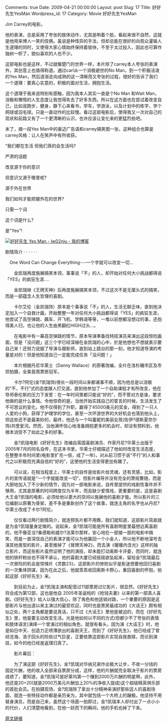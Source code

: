 Comments: true
Date: 2009-04-21 00:00:00
Layout: post
Slug: 17
Title: 好好先生YesMan
Wordpress_id: 17
Category: Movie
好好先生YesMan

  


Jim Carrey的电影。




他的表演，总是采用了夸张的肢体动作，尤其是咧着个脸，看起来很不自然，这就是他用来博人一笑的伎俩。虽说是种怪异的手法，但却总能在很好的向观众灌输人生道理的同时，又使得大家心情始终保持着愉快，不至于太过投入，因此也可算作独树一帜了，貌似喜欢的人也不少。




这部电影也是这样，不过就像楚门的世界一样，本片除了carrey本人夸张的表演外，其创意上也值得称道。通过carl从一个消极避世的No Man，到一个积极活泼的Yes Man，然后逐渐走向成熟的这一清晰而又夸张的过程，很好的告诉了我们一个道理：要真心实意的，积极的面对生活，拥抱生活。




这个道理于我来说特别有感触，因为我本人其实一直是个No Man 和Wait Man，消极和懒惰的人生态度让我觉得失去了好多东西。所以在这方面也在尝试着改变自己，比如说跑步，健身，静下心来看书，学车，学游泳，以及计划中的练字，学个网球或羽毛球。只是一直动作的比较慢。看过这部电影后，使得我又一次对自己的现状和前路又有了一个更清晰的认识，也许应该让变化来的更猛烈些吧。




末了，摘一段Yes Man中的豪迈广告语和carrey搞笑图一张，这种组合也算是carrey风格：让人在笑声中有所收获。




“我们都在生活 但我们真的会生活吗?




严肃的话题




改变源于你的意识  
  
但意识又源于哪里呢?




源于外在世界




我们如何才能把握外在的世界?  
  
只需一个词




这个词是什么?




是"Yes"!




[![好好先生 Yes Man - lw02nju - 我的博客](35699618999724.jpg)](35699618999724.jpg)




剧情简介  · · · · · ·




　One Word Can Change Everything---一个字就可以改变一切...




　　金凯瑞再度施展搞笑本领，事事说「不」的人，却开始对任何大小挑战都得说「YES」的疯狂生涯....




　　金凯瑞继《王牌天神》后再度施展搞笑本领，不过这次不是无厘头式的搞笑，而是一部蕴含人生哲理的喜剧。




　　卡尔艾伦（金凯瑞饰）原本是个事事说「不」的人，生活无聊乏味，直到他决定加入一个自救计画，开始整整一年对任何大小挑战都得说「YES」的疯狂生涯，他尝试了高空弹跳、飆车、开飞机、学韩语等等，一堆以前想都没想过的事，还抱得美人归，也让他的人生由黑翻红HIGH过头...。




　　在电影中有一幕高空弹跳的情节，原本导演準备找特技演员来演出这段惊险画面，但是「没问题」这三个字已经深植在金凯瑞的心中，於是他想也不想就表示要自己来！还努力说服了导演与摄影师，直到站上跳台的那一刻，他才知道导演的考量是对的！但是他知道自己一定能完成任务「没问题！」




　　本片根据丹尼华莱士（Danny Wallace）的原著改编，全片在洛杉磯市区及市郊拍摄，全美首周票房冠军。




　　卡尔?阿伦(金?凯瑞饰)很长一段时间以来都诸事不顺，因为他总是以消极的“不，不行”式的态度跟人打交道。直到他参加了一个自助课程才有所改变，他在导师泰伦斯的压力下发誓：在一年时间里都只能说“好的”，而不管对方是谁，要求他做的是什么事情。令他惊奇的是，当他开始实践自己的誓言的时候，生活发生了不可思议的变化，他不仅得到了升职，赢得了45000美元的奖金，得到了一只人人爱的小狗，获得了护理学的学位，甚至一次环游世界的大好机会也落到他头上，但这些还不是最美妙的，最终，他还与一个叫蕾妮的美丽女孩(佐伊?德斯夏奈尔饰)共堕爱河。然而，当他满怀信心地准备拥抱更多的机会时，却没有预料到，他根本消受不了如此之多的好事。




　　金?凯瑞电影《好好先生》改编自英国喜剧演员、作家丹尼?华莱士出版于2005年7月的同名自传，在这本书里，华莱士仔细描述了他如何改变生活态度，在整整半年时间里(电影里扩充一倍，成了一年)，对从前习惯于说“不行”的人和事代之以积极而充满自信的“好的”，这使他的生活变得更加有趣了。




　　可以说，在相当程度上，华莱士的自传是给影片给灵魂，还有灵感，比如，影片的宣传语就是“一个字就能改变一切”，但影片编导并没有完全的萧规曹随，而是大胆地加入了不少新的情节，因为对一部电影来说，自传里提供的戏剧性事件并不够用，尤其是原著的时间跨度仅为半年，而且缺少爱情戏，更重要的是，这是喜剧大王金?凯瑞的电影，必须给他以更大的空间以施展他的喜剧才能。所以影片的三位编剧以原著为骨架，差不多是重新创作了这个故事，就连主角的名字也从丹尼?华莱士改成了卡尔?阿伦。




　　仅仅看过两行剧情简介，就连预告片都不用瞧，我们就知道，这部影片简直就是为金?凯瑞量身定做的。说起来，金?凯瑞可能是所有喜剧明星里最想远离喜剧的，他不像亚当?桑德勒和威尔?法莱尔那样，安心地在一部接一部的电影中搞笑，而是一直深信自己的表演才能可以为他赢回一个小金人，所以他不断地溜号去演其他类型的影片，甚至推掉了《冒牌天神2》，而去演《暖暖内含光》这样的独立影片，而这些影片虽然证明了他的演技，却未能打动奥斯卡评委，而同时，就连他的铁杆粉丝也不得不承认，他的喜剧大厦已经摇摇欲坠起来，留给金?凯瑞最后一次冒险的机会是惊悚片《灵数23》，这部影片的惨败似乎是影迷想要他回归喜剧的一次集体阴谋，因为在此之后，他就乖乖收回奥斯卡野心，重回喜剧的怀抱，拍起这部《好好先生》来。




　　到目前为止，金?凯瑞主演和配音过11部票房过亿影片，很显然，《好好先生》将会成为第12部，这也是他自 2005年圣诞档的《抢钱夫妻》以来的第一部真人喜剧。《好好先生》给人以强大信心，除了角色和他适销对路，一个重要的原因是这部影片与他出道以来主演过的最受欢迎，同时也是票房最成功的《大话王》颇有相似之处，两个主角都是要说真话，只不过《大话王》里他是被迫的，而在《好好先生》里，他是要主动改变生活。光是他如何以不同的方式(但都少不了夸张的表情和肢体语言)演绎一个曾演过的相似角色，就很有看头，因为演《大话王》时，他是如日中天、创造力正喷薄欲出的喜剧天王，而到了《好好先生》，他已经成了曾经沧海、浪子回头的险些过气巨星，正要依靠这部影片实现自我救赎，而论到演技，如今的他已经是返璞归真了。




　　影片幕后：




　　为了演这部《好好先生》，金?凯瑞对华纳兄弟作出极大让步，不收一分钱的固定片酬，他的收入全部来自票房分成，这样，他的片酬就完全取决于影片的票房成绩了，要知道，金?凯瑞可是好莱坞第一个赚到2000万片酬的明星啊，此外，他还是20+20(就是2000万美元片酬加上20%的净收入提成)这个超级精英俱乐部的首批会员。在拍摄现场，金?凯瑞除了拿出十分精神来演好那些逗人的喜剧场面，就连一些特技动作都是亲历亲为，其中就包括一个大桥上的蹦极。他坚持不用替身演员，而是自己来，虽然这个场面一拍即过，金?凯瑞本人却付出了一点小小的代价，人们清楚地看到，在他一跃而下的瞬间，他的手机也掉了下来。




[原文链接](http://lw02nju.blog.163.com/blog/static/11160279200932195559968/)
